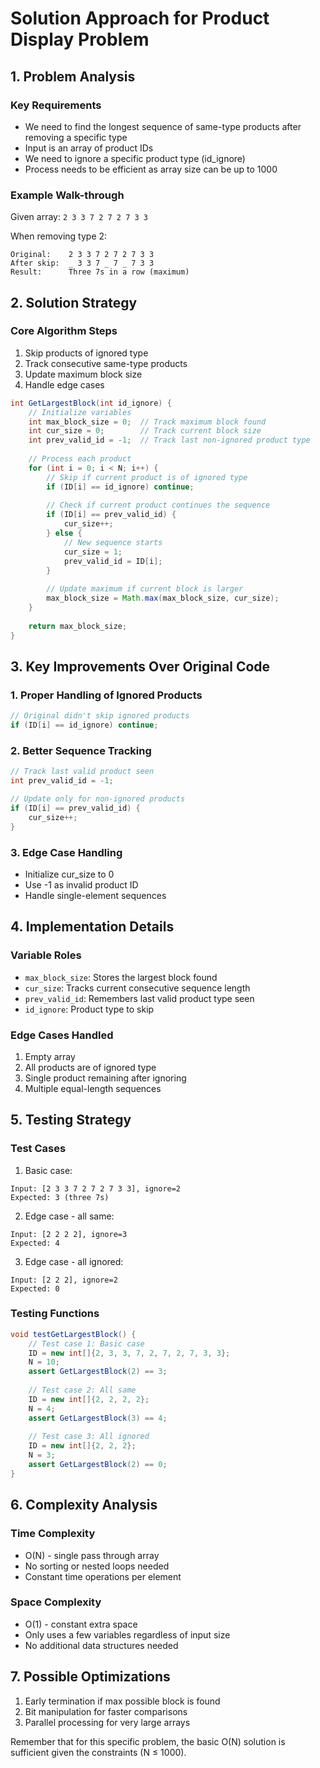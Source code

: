 # Solution Approach for Product Display Problem

## 1. Problem Analysis

### Key Requirements
- We need to find the longest sequence of same-type products after removing a specific type
- Input is an array of product IDs
- We need to ignore a specific product type (id_ignore)
- Process needs to be efficient as array size can be up to 1000

### Example Walk-through
Given array: `2 3 3 7 2 7 2 7 3 3`

When removing type 2:
```
Original:    2 3 3 7 2 7 2 7 3 3
After skip:  _ 3 3 7 _ 7 _ 7 3 3
Result:      Three 7s in a row (maximum)
```

## 2. Solution Strategy

### Core Algorithm Steps
1. Skip products of ignored type
2. Track consecutive same-type products
3. Update maximum block size
4. Handle edge cases

```java
int GetLargestBlock(int id_ignore) {
    // Initialize variables
    int max_block_size = 0;  // Track maximum block found
    int cur_size = 0;        // Track current block size
    int prev_valid_id = -1;  // Track last non-ignored product type
    
    // Process each product
    for (int i = 0; i < N; i++) {
        // Skip if current product is of ignored type
        if (ID[i] == id_ignore) continue;
        
        // Check if current product continues the sequence
        if (ID[i] == prev_valid_id) {
            cur_size++;
        } else {
            // New sequence starts
            cur_size = 1;
            prev_valid_id = ID[i];
        }
        
        // Update maximum if current block is larger
        max_block_size = Math.max(max_block_size, cur_size);
    }
    
    return max_block_size;
}
```

## 3. Key Improvements Over Original Code

### 1. Proper Handling of Ignored Products
```java
// Original didn't skip ignored products
if (ID[i] == id_ignore) continue;
```

### 2. Better Sequence Tracking
```java
// Track last valid product seen
int prev_valid_id = -1;

// Update only for non-ignored products
if (ID[i] == prev_valid_id) {
    cur_size++;
}
```

### 3. Edge Case Handling
- Initialize cur_size to 0
- Use -1 as invalid product ID
- Handle single-element sequences

## 4. Implementation Details

### Variable Roles
- `max_block_size`: Stores the largest block found
- `cur_size`: Tracks current consecutive sequence length
- `prev_valid_id`: Remembers last valid product type seen
- `id_ignore`: Product type to skip

### Edge Cases Handled
1. Empty array
2. All products are of ignored type
3. Single product remaining after ignoring
4. Multiple equal-length sequences

## 5. Testing Strategy

### Test Cases
1. Basic case:
```
Input: [2 3 3 7 2 7 2 7 3 3], ignore=2
Expected: 3 (three 7s)
```

2. Edge case - all same:
```
Input: [2 2 2 2], ignore=3
Expected: 4
```

3. Edge case - all ignored:
```
Input: [2 2 2], ignore=2
Expected: 0
```

### Testing Functions
```java
void testGetLargestBlock() {
    // Test case 1: Basic case
    ID = new int[]{2, 3, 3, 7, 2, 7, 2, 7, 3, 3};
    N = 10;
    assert GetLargestBlock(2) == 3;
    
    // Test case 2: All same
    ID = new int[]{2, 2, 2, 2};
    N = 4;
    assert GetLargestBlock(3) == 4;
    
    // Test case 3: All ignored
    ID = new int[]{2, 2, 2};
    N = 3;
    assert GetLargestBlock(2) == 0;
}
```

## 6. Complexity Analysis

### Time Complexity
- O(N) - single pass through array
- No sorting or nested loops needed
- Constant time operations per element

### Space Complexity
- O(1) - constant extra space
- Only uses a few variables regardless of input size
- No additional data structures needed

## 7. Possible Optimizations

1. Early termination if max possible block is found
2. Bit manipulation for faster comparisons
3. Parallel processing for very large arrays

Remember that for this specific problem, the basic O(N) solution is sufficient given the constraints (N ≤ 1000).
